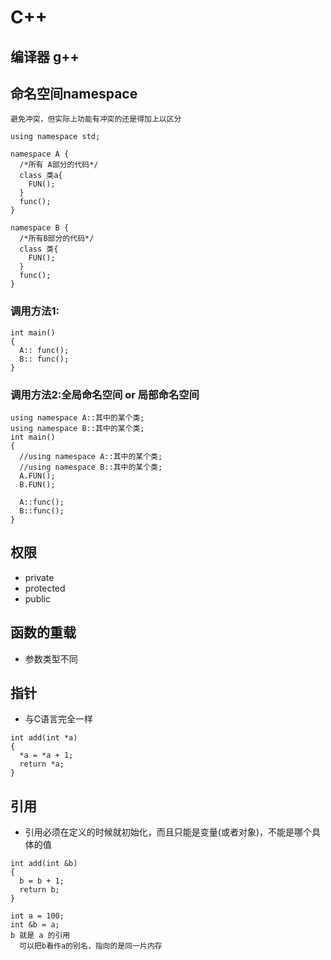 # C++
## 编译器 g++

## 命名空间namespace
``避免冲突，但实际上功能有冲突的还是得加上以区分``
```
using namespace std;

namespace A {
  /*所有 A部分的代码*/
  class 类a{
    FUN();
  }
  func();
}

namespace B {
  /*所有B部分的代码*/
  class 类{
    FUN();
  }
  func();
}
```
### 调用方法1:
```
int main()
{
  A:: func();
  B:: func();
}

```
### 调用方法2:全局命名空间 or 局部命名空间
```
using namespace A::其中的某个类;
using namespace B::其中的某个类;
int main()
{
  //using namespace A::其中的某个类;
  //using namespace B::其中的某个类;
  A.FUN();
  B.FUN();

  A::func();
  B::func();
}
```
## 权限
* private
* protected
* public


## 函数的重载
* 参数类型不同


## 指针
* 与C语言完全一样
```
int add(int *a)
{
  *a = *a + 1;
  return *a;
}
```

## 引用
* 引用必须在定义的时候就初始化，而且只能是变量(或者对象)，不能是哪个具体的值
```
int add(int &b)
{
  b = b + 1;
  return b;
}

int a = 100;
int &b = a;
b 就是 a 的引用
  可以把b看作a的别名，指向的是同一片内存

```
